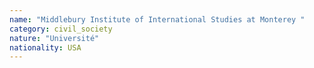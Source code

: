 ```yaml
---
name: "Middlebury Institute of International Studies at Monterey "
category: civil_society
nature: "Université"
nationality: USA
---
```

    